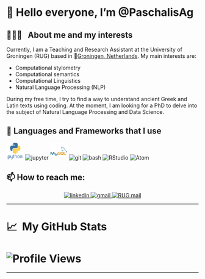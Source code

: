 # 👋 Hello everyone, I’m @PaschalisAg


## 👨🏻‍💻 &nbsp; About me and my interests

Currently, I am a Teaching and Research Assistant at the University of Groningen (RUG) based in 📍[Groningen, Netherlands](https://www.google.com/maps/@53.2106031,6.5721602,11.48z). My main interests are:
- Computational stylometry
- Computational semantics
- Computational Linguistics
- Natural Language Processing (NLP)

During my free time, I try to find a way to understand ancient Greek and Latin texts using coding.
At the moment, I am looking for a PhD to delve into the subject of Natural Language Processing and Data Science.


## 📄 Languages and Frameworks that I use
<p align="left">
<img src="https://raw.githubusercontent.com/devicons/devicon/master/icons/python/python-original-wordmark.svg" alt="python" width="45" height="45" />  
<img src="https://cdn.jsdelivr.net/gh/devicons/devicon/icons/jupyter/jupyter-original-wordmark.svg" alt="jupyter" width="45" height="45"/>
<img src="https://raw.githubusercontent.com/devicons/devicon/master/icons/mysql/mysql-original-wordmark.svg" alt="mysql" width="45" height="45" />
<img src="https://cdn.jsdelivr.net/gh/devicons/devicon/icons/git/git-original.svg" alt="git" width="45" height="45"/>
<img src="https://cdn.jsdelivr.net/gh/devicons/devicon/icons/bash/bash-original.svg" alt="bash" width="45" height="45"/>
<img src="https://cdn.jsdelivr.net/gh/devicons/devicon/icons/rstudio/rstudio-original.svg" alt="RStudio" width="45" height="45"/>
<img src="https://cdn.jsdelivr.net/gh/devicons/devicon/icons/atom/atom-original-wordmark.svg" alt="Atom" width="45" height="45"/>

</p>


##  📫 How to reach me:
<div align="center">
<a href="https://www.linkedin.com/in/paschalis-agapitos-1b5284217/">
<img src="https://img.shields.io/badge/visit%20my%20Linkedin-0A66C2?style=for-the-badge&logo=linkedin&logoColor=white" alt="linkedin" />
</a>
<a href="mailto:pasxalisag9@gmail.com">
<img src="https://img.shields.io/badge/email-EA4335?style=for-the-badge&logo=gmail&logoColor=white" alt="gmail" />
</a>
<a href="mailto:p.agapitos@rug.nl">
<img src="https://img.shields.io/badge/RUG%20email-EA4335?style=for-the-badge&logo=gmail&logoColor=white" alt="RUG mail" />
</a>
</div>

---

# 📈 &nbsp;My GitHub Stats
# ![Profile Views](https://komarev.com/ghpvc/?username=PaschalisAg&style=for-the-badge)

---
